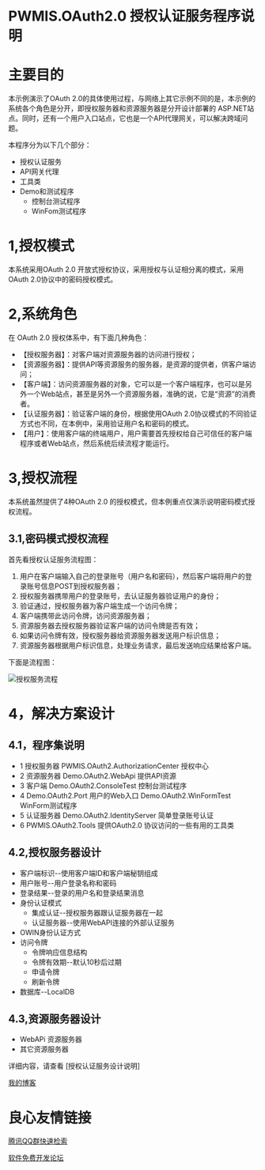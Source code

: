 PWMIS.OAuth2.0 授权认证服务程序说明
=====================================
# 主要目的
本示例演示了OAuth 2.0的具体使用过程，与网络上其它示例不同的是，本示例的系统各个角色是分开，即授权服务器和资源服务器是分开设计部署的 ASP.NET站点。同时，还有一个用户入口站点，它也是一个API代理网关，可以解决跨域问题。

本程序分为以下几个部分： 
* 授权认证服务
* API网关代理
* 工具类
* Demo和测试程序
	* 控制台测试程序
	* WinFom测试程序

# 1,授权模式
本系统采用OAuth 2.0 开放式授权协议，采用授权与认证相分离的模式，采用OAuth 2.0协议中的密码授权模式。

# 2,系统角色
在 OAuth 2.0 授权体系中，有下面几种角色：
* 【授权服务器】：对客户端对资源服务器的访问进行授权；
* 【资源服务器】：提供API等资源服务的服务器，是资源的提供者，供客户端访问；
* 【客户端】：访问资源服务器的对象，它可以是一个客户端程序，也可以是另外一个Web站点，甚至是另外一个资源服务器，准确的说，它是“资源”的消费者。
* 【认证服务器】：验证客户端的身份，根据使用OAuth 2.0协议模式的不同验证方式也不同，在本例中，采用验证用户名和密码的模式。
* 【用户】：使用客户端的终端用户，用户需要首先授权给自己可信任的客户端程序或者Web站点，然后系统后续流程才能运行。

# 3,授权流程
本系统虽然提供了4种OAuth 2.0 的授权模式，但本例重点仅演示说明密码模式授权流程。

## 3.1,密码模式授权流程
首先看授权认证服务流程图：
 

1. 用户在客户端输入自己的登录账号（用户名和密码），然后客户端将用户的登录账号信息POST到授权服务器；
2. 授权服务器携带用户的登录账号，去认证服务器验证用户的身份；
3. 验证通过，授权服务器为客户端生成一个访问令牌；
4. 客户端携带此访问令牌，访问资源服务器；
5. 资源服务器去授权服务器验证客户端的访问令牌是否有效；
6. 如果访问令牌有效，授权服务器给资源服务器发送用户标识信息；
7. 资源服务器根据用户标识信息，处理业务请求，最后发送响应结果给客户端。

下面是流程图：

![授权服务流程](http://www.pwmis.com/sqlmap/OpenAuth2-0170826130821.png)

# 4，解决方案设计
## 4.1，程序集说明
* 1	授权服务器	PWMIS.OAuth2.AuthorizationCenter	授权中心
* 2	资源服务器	Demo.OAuth2.WebApi	提供API资源
* 3	客户端	Demo.OAuth2.ConsoleTest	控制台测试程序
* 4		Demo.OAuth2.Port	用户的Web入口
                Demo.OAuth2.WinFormTest WinForm测试程序
* 5	认证服务器	Demo.OAuth2.IdentityServer	简单登录账号认证
* 6		PWMIS.OAuth2.Tools	提供OAuth2.0 协议访问的一些有用的工具类

## 4.2,授权服务器设计
* 客户端标识--使用客户端ID和客户端秘钥组成
* 用户账号--用户登录名称和密码
* 登录结果--登录的用户名和登录结果消息
* 身份认证模式
	* 集成认证--授权服务器跟认证服务器在一起
	* 认证服务器--使用WebAPI连接的外部认证服务
* OWIN身份认证方式
* 访问令牌
	* 令牌响应信息结构
	* 令牌有效期--默认10秒后过期
	* 申请令牌
	* 刷新令牌
* 数据库--LocalDB

## 4.3,资源服务器设计
* WebAPi 资源服务器
* 其它资源服务器

详细内容，请查看 [授权认证服务设计说明]

[我的博客](http://www.cnblogs.com/bluedoctor ) 


 # 良心友情链接

[腾讯QQ群快速检索](http://u.720life.cn/s/8cf73f7c)

[软件免费开发论坛](http://u.720life.cn/s/bbb01dc0)